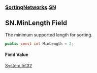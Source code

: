 ### [SortingNetworks](SortingNetworks.md 'SortingNetworks').[SN](SortingNetworks.SN.md 'SortingNetworks.SN')

## SN.MinLength Field

The minimum supported length for sorting.

```csharp
public const int MinLength = 2;
```

#### Field Value
[System.Int32](https://docs.microsoft.com/en-us/dotnet/api/System.Int32 'System.Int32')